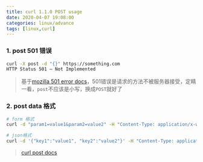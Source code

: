 ```yaml
---
title: curl 1.1.0 POST usage
date: 2020-04-07 19:08:00
categories: linux/advance
tags: [linux,curl]
---
```


### 1. post 501 错误
``` bash
curl -X post -d "{}" https://something.com
HTTP Status 501 – Not Implemented
```
> 基于[mozilla 501 error docs](https://developer.mozilla.org/en-US/docs/Web/HTTP/Status/501)，501错误是请求的方法不被服务器接受，定睛一看，`post`不应该是小写，换成`POST`就好了

### 2. post data 格式
``` bash
# form 格式
curl -d "param1=value1&param2=value2" -H "Content-Type: application/x-www-form-urlencoded" -X POST http://localhost:3000/data

# json格式
curl -d '{"key1":"value1", "key2":"value2"}' -H "Content-Type: application/json" -X POST http://localhost:3000/data
```
> [curl post docs](https://gist.github.com/subfuzion/08c5d85437d5d4f00e58)